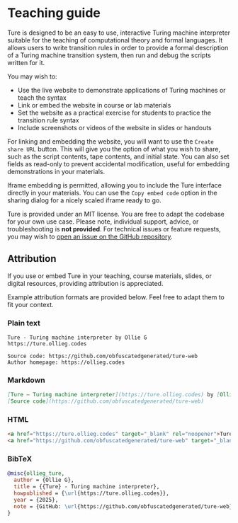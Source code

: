 # Teaching guide

Ture is designed to be an easy to use, interactive Turing machine interpreter suitable for the teaching of computational theory and formal languages. It allows users to write transition rules in order to provide a formal description of a Turing machine transition system, then run and debug the scripts written for it.

You may wish to:
- Use the live website to demonstrate applications of Turing machines or teach the syntax
- Link or embed the website in course or lab materials
- Set the website as a practical exercise for students to practice the transition rule syntax
- Include screenshots or videos of the website in slides or handouts

For linking and embedding the website, you will want to use the `Create share URL` button. This will give you the option of what you wish to share, such as the script contents, tape contents, and initial state. You can also set fields as read-only to prevent accidental modification, useful for embedding demonstrations in your materials.

Iframe embedding is permitted, allowing you to include the Ture interface directly in your materials. You can use the `Copy embed code` option in the sharing dialog for a nicely scaled iframe ready to go.

Ture is provided under an MIT license. You are free to adapt the codebase for your own use case. Please note, individual support, advice, or troubleshooting is **not provided**. For technical issues or feature requests, you may wish to <a href="https://github.com/obfuscatedgenerated/ture-web/issues" target="_blank" rel="noopener noreferrer">open an issue on the GitHub repository</a>.

## Attribution

If you use or embed Ture in your teaching, course materials, slides, or digital resources, providing attribution is appreciated.

Example attribution formats are provided below. Feel free to adapt them to fit your context.

### Plain text

```
Ture - Turing machine interpreter by Ollie G  
https://ture.ollieg.codes

Source code: https://github.com/obfuscatedgenerated/ture-web  
Author homepage: https://ollieg.codes
```

### Markdown

```markdown
[Ture – Turing machine interpreter](https://ture.ollieg.codes) by [Ollie G](https://ollieg.codes)  
[Source code](https://github.com/obfuscatedgenerated/ture-web)
```

### HTML

```html
<a href="https://ture.ollieg.codes" target="_blank" rel="noopener">Ture – Turing machine interpreter</a> by <a href="https://ollieg.codes" target="_blank">Ollie G</a><br>
<a href="https://github.com/obfuscatedgenerated/ture-web" target="_blank" rel="noopener noreferrer">Source code</a>
```

### BibTeX

```bibtex
@misc{ollieg_ture,
  author = {Ollie G},
  title = {{Ture} - Turing machine interpreter},
  howpublished = {\url{https://ture.ollieg.codes}},
  year = {2025},
  note = {GitHub: \url{https://github.com/obfuscatedgenerated/ture-web}; Author homepage: \url{https://ollieg.codes}}
}
```
